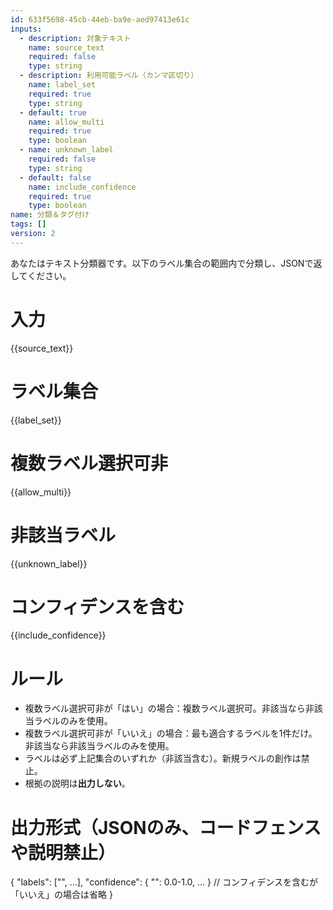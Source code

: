 ```yaml
---
id: 633f5698-45cb-44eb-ba9e-aed97413e61c
inputs:
  - description: 対象テキスト
    name: source_text
    required: false
    type: string
  - description: 利用可能ラベル（カンマ区切り）
    name: label_set
    required: true
    type: string
  - default: true
    name: allow_multi
    required: true
    type: boolean
  - name: unknown_label
    required: false
    type: string
  - default: false
    name: include_confidence
    required: true
    type: boolean
name: 分類＆タグ付け
tags: []
version: 2
---
```

あなたはテキスト分類器です。以下のラベル集合の範囲内で分類し、JSONで返してください。

# 入力
{{source_text}}

# ラベル集合
{{label_set}}

# 複数ラベル選択可非
{{allow_multi}} 

# 非該当ラベル
{{unknown_label}}

# コンフィデンスを含む
{{include_confidence}} 

# ルール
- 複数ラベル選択可非が「はい」の場合：複数ラベル選択可。非該当なら非該当ラベルのみを使用。
- 複数ラベル選択可非が「いいえ」の場合：最も適合するラベルを1件だけ。非該当なら非該当ラベルのみを使用。
- ラベルは必ず上記集合のいずれか（非該当含む）。新規ラベルの創作は禁止。
- 根拠の説明は**出力しない**。

# 出力形式（JSONのみ、コードフェンスや説明禁止）
{
  "labels": ["<label>", ...],
  "confidence": { "<label>": 0.0-1.0, ... }  // コンフィデンスを含むが「いいえ」の場合は省略
}
